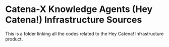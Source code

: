 # Catena-X Knowledge Agents (Hey Catena!) Infrastructure Sources

This is a folder linking all the codes related to the Hey Catena! Infrastructure product.





